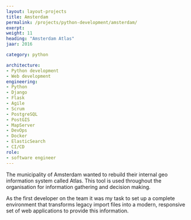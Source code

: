 ```yaml
---
layout: layout-projects
title: Amsterdam
permalink: /projects/python-development/amsterdam/
exerpt:
weight: 11
heading: "Amsterdam Atlas"
jaar: 2016

category: python

architecture:
- Python development
- Web development
engineering:
- Python
- Django 
- Flask
- Agile
- Scrum
- PostgreSQL
- PostGIS
- MapServer
- DevOps
- Docker
- ElasticSearch
- CI/CD 
role: 
- software engineer
---
```


The municipality of Amsterdam wanted to rebuild their internal geo information system called Atlas. This tool is used throughout the 
organisation for information gathering and decision making. 

As the first developer on the team it was my task to set up a complete environment that transforms legacy import files into a modern, 
responsive set of web applications to provide this information.   

